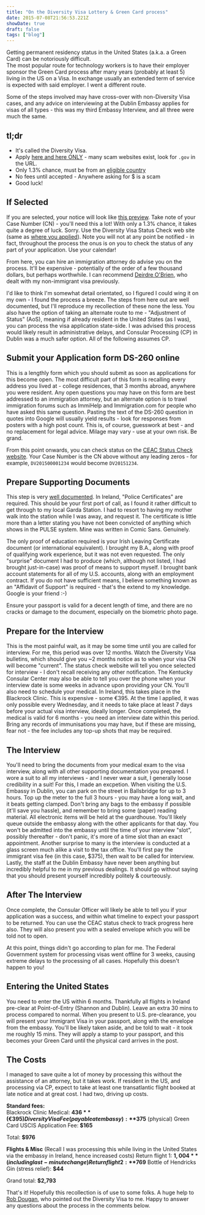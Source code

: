 ```yaml
---
title: "On the Diversity Visa Lottery & Green Card process"
date: 2015-07-08T21:56:53.221Z
showDate: true
draft: false
tags: ["blog"]
---
```


Getting permanent residency status in the United States (a.k.a. a Green Card) can be notoriously difficult.  
The most popular route for technology workers is to have their employer sponsor the Green Card process after many years (probably at least 5) living in the US on a Visa. In exchange usually an extended term of service is expected with said employer. I went a different route. 

Some of the steps involved may have cross-over with non-Diversity Visa cases, and any advice on interviewing at the Dublin Embassy applies for visas of all types - this was my third Embassy Interview, and all three were much the same. 

## tl;dr

 * It's called the Diversity Visa.
 * Apply [here and here ONLY](https://www.dvlottery.state.gov) - many scam websites exist, look for `.gov` in the URL.
 * Only 1.3% chance, must be from an [eligible country](https://en.wikipedia.org/wiki/Diversity_Immigrant_Visa#Ineligible_countries)
 * No fees until accepted - Anywhere asking for $ is a scam
 * Good luck!
 
##  If Selected
If you are selected, your notice will look like [this preview](http://travel.state.gov/content/dam/visas/eDV_Sample.pdf).
Take note of your Case Number (CN) - you'll need this a lot! With only a 1.3% chance, it takes quite a degree of luck. Sorry.
Use the Diversity Visa Status Check web site (same as [where you applied](https://www.dvlottery.state.gov)). 
Note you will not at any point be notified - in fact, throughout the process the onus is on you to check the status of any part of your application. Use your calendar!  


From here, you can hire an immigration attorney do advise you on the process. It'll be expensive - potentially of the order of a few thousand dollars, but perhaps worthwhile. I can recommend [Deirdre O'Brien](http://obrienandassociates.com/), who dealt with my non-immigrant visa previously.
  
I'd like to think I'm somewhat detail orientated, so I figured I could wing it on my own - I found the process a breeze. 
The steps from here out are well documented, but I'll reproduce my recollection of these none the less. 
You also have the option of taking an alternate route to me - "Adjustment of Status" (AoS), meaning if already resident in the United States (as I was), you can process the visa application state-side. 
I was advised this process would likely result in administrative delays, and Consular Processing (CP) in Dublin was a much safer option. 
All of the following assumes CP.

##  Submit your Application form DS-260 online
This is a lengthly form which you should submit as soon as applications for this become open. 
The most difficult part of this form is recalling every address you lived at - college residences, that 3 months abroad, anywhere you were resident.
Any open questions you may have on this form are best addressed to an immigration attorney, but an alternate option is to trawl immigration forums such as ImmiHelp and Immigration.com for people who have asked this same question. 
Pasting the text of the DS-260 question in quotes into Google will usually yield results - look for responses from posters with a high post count. 
This is, of course, guesswork at best - and no replacement for legal advice. Milage may vary - use at your own risk. 
Be grand.

From this point onwards, you can check status on the [CEAC Status Check website](https://ceac.state.gov/ceacstattracker/status.aspx). Your Case Number is the CN above without any leading zeros - for example, `DV201500001234` would become `DV20151234`.

## Prepare Supporting Documents
This step is very [well documented](http://travel.state.gov/content/visas/english/immigrate/diversity-visa/if-you-are-selected/prepare-supporting-documents.html).
In Ireland, "Police Certificates" are required. This should be your first port of call, as I found it rather difficult to get through to my local Garda Station. I had to resort to having my mother walk into the station while I was away, and request it. The certificate is little more than a letter stating you have not been convicted of anything which shows in the PULSE system. Mine was written in Comic Sans. Genuinely. 

The only proof of education required is your Irish Leaving Certificate document (or international equivalent). 
I brought my B.A., along with proof of qualifying work experience, but it was not even requested. 
The only "surprise" document I had to produce (which, although not listed, I had brought just-in-case) was proof of means to support myself. I brought bank account statements for all of my U.S. accounts, along with an employment contract. 
If you do not have sufficient means, I believe something known as an "Affidavit of Support" is required - that's the extend to my knowledge. Google is your friend :-)

Ensure your passport is valid for a decent length of time, and there are no cracks or damage to the document, especially on the biometric photo page. 

## Prepare for the Interview
This is the most painful wait, as it may be some time until you are called for interview. For me, this period was over 12 months. Watch the Diversity Visa bulletins, which should give you ~2 months notice as to when your visa CN will become "current". 
The status check website will tell you once selected for interview - I don't recall receiving any other notification. The Kentucky Consular Center may also be able to tell you over the phone when your interview date is some weeks in advance upon providing your CN. 
You'll also need to schedule your medical. In Ireland, this takes place in the Blackrock Clinic. This is expensive - some €395. At the time I applied, it was only possible every Wednesday, and it needs to take place at least 7 days before your actual visa interview, ideally longer. 
Once completed, the medical is valid for 6 months - you need an interview date within this period.
Bring any records of immunisations you may have, but if these are missing, fear not - the fee includes any top-up shots that may be required.

## The Interview
You'll need to bring the documents from your medical exam to the visa interview, along with all other supporting documentation you prepared. I wore a suit to all my interviews - and I never wear a suit, I generally loose credibility in a suit! For this, I made an excpetion. 
When visiting the U.S. Embassy in Dublin, you can park on the street in Ballsbridge for up to 3 hours. Top up the meter to the full 3 hours - you may have a long wait, and it beats getting clamped. 
Don't bring any bags to the embassy if possible (it'll save you hassle), and remember to bring some (paper) reading material. All electronic items will be held at the guardhouse. 
You'll likely queue outside the embassy along with the other applicants for that day. You won't be admitted into the embassy until the time of your interview "slot", possibly thereafter - don't panic, it's more of a time slot than an exact appointment. 
Another surprise to many is the interview is conducted at a glass screen much alike a visit to the tax office. 
You'll first pay the immigrant visa fee (in this case, $375), then wait to be called for interview.
Lastly, the staff at the Dublin Embassy have never been anything but incredibly helpful to me in my previous dealings. 
It should go without saying that you should present yourself incredibly politely & courteously. 

## After The Interview
Once complete, the Consular Officer will likely be able to tell you if your application was a success, and within what timeline to expect your passport to be returned. You can use the CEAC status check to track progress here also. 
They will also present you with a sealed envelope which you will be told not to open.

At this point, things didn't go according to plan for me. The Federal Government system for processing visas went offline for 3 weeks, causing extreme delays to the processing of all cases. Hopefully this doesn't happen to you!

## Entering the United States
You need to enter the US within 6 months. Thankfully all flights in Ireland pre-clear at Point-of-Entry (Shannon and Dublin). 
Leave an extra 30 mins to process compared to normal. When you present to U.S. pre-clearance, you will present your Immigrant Visa in your passport, along with the envelope from the embassy. 
You'll be likely taken aside, and be told to wait - it took me roughly 15 mins. They will apply a stamp to your passport, and this becomes your Green Card until the physical card arrives in the post. 

## The Costs
I managed to save quite a lot of money by processing this without the assistance of an attorney, but it takes work.
If resident in the US, and processing via CP, expect to take at least one transatlantic flight booked at late notice and at great cost. I had two, driving up costs. 

**Standard fees:**  
Blackrock Clinic Medical: **$436** (€395)
Diversity Visa Fee (payable at embassy): **$375**
(physical) Green Card USCIS Application Fee: **$165**

Total: **$976**

**Flights & Misc**
(Recall I was processing this while living in the United States via the embassy in Ireland, hence increased costs)
Return flight 1: **$1,004** (including last-minute change)
Return flight 2: **$769**
Bottle of Hendricks Gin (stress relief): **$44**

Grand total: **$2,793**


That's it! Hopefully this recollection is of use to some folks. A huge help to [Rob Dougan](https://twitter.com/rdougan?lang=en), who pointed out the Diversity Visa to me.
Happy to answer any questions about the process in the comments below. 
